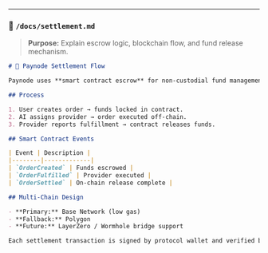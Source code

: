 
---

### 💸 `/docs/settlement.md`

> **Purpose:** Explain escrow logic, blockchain flow, and fund release mechanism.

```markdown
# 💸 Paynode Settlement Flow

Paynode uses **smart contract escrow** for non-custodial fund management.

## Process

1. User creates order → funds locked in contract.
2. AI assigns provider → order executed off-chain.
3. Provider reports fulfillment → contract releases funds.

## Smart Contract Events

| Event | Description |
|--------|-------------|
| `OrderCreated` | Funds escrowed |
| `OrderFulfilled` | Provider executed |
| `OrderSettled` | On-chain release complete |

## Multi-Chain Design

- **Primary:** Base Network (low gas)  
- **Fallback:** Polygon  
- **Future:** LayerZero / Wormhole bridge support

Each settlement transaction is signed by protocol wallet and verified by the settlement service.
